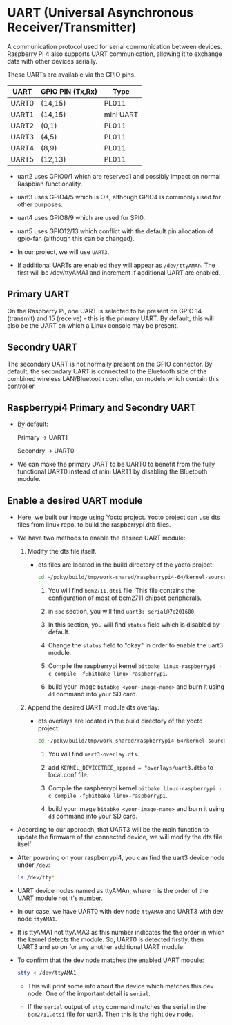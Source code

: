 # UART (Universal Asynchronous Receiver/Transmitter)

A communication protocol used for serial communication between devices. Raspberry Pi 4 also supports UART communication, allowing it to exchange data with other devices serially.

These UARTs are available via the GPIO pins.

|       UART      |     GPIO PIN (Tx,Rx)    |     Type     |
|-----------------|-------------------------|--------------|
| UART0           | (14,15)                 | PL011        |
| UART1           | (14,15)                 | mini UART    |
| UART2           | (0,1)                   | PL011        |
| UART3           | (4,5)                   | PL011        |
| UART4           | (8,9)                   | PL011        |
| UART5           | (12,13)                 | PL011        |

- uart2 uses GPIO0/1 which are reserved1 and possibly impact on normal Raspbian functionality.

- uart3 uses GPIO4/5 which is OK, although GPIO4 is commonly used for other purposes.

- uart4 uses GPIO8/9 which are used for SPI0.

- uart5 uses GPIO12/13 which conflict with the default pin allocation of gpio-fan (although this can be changed).

- In our project, we will use `UART3`.

- If additional UARTs are enabled they will appear as `/dev/ttyAMAn`. The first will be /dev/ttyAMA1 and increment if additional UART are enabled.

## Primary UART

On the Raspberry Pi, one UART is selected to be present on GPIO 14 (transmit) and 15 (receive) - this is the primary UART. By default, this will also be the UART on which a Linux console may be present.

## Secondry UART

The secondary UART is not normally present on the GPIO connector. By default, the secondary UART is connected to the Bluetooth side of the combined wireless LAN/Bluetooth controller, on models which contain this controller.

## Raspberrypi4 Primary and Secondry UART

- By default:

    Primary -> UART1

    Secondry -> UART0

- We can make the primary UART to be UART0 to benefit from the fully functional UART0 instead of mini UART1 by disabling the Bluetooth module.

## Enable a desired UART module 

- Here, we built our image using Yocto project. Yocto project can use dts files from linux repo. to build the raspberrypi dtb files.

- We have two methods to enable the desired UART module:

    1. Modify the dts file itself.

        - dts files are located in the build directory of the yocto project:

            ```bash
            cd ~/poky/build/tmp/work-shared/raspberrypi4-64/kernel-source/arch/arm/boot/dts
            ```
            1. You will find `bcm2711.dtsi` file. This file contains the configuration of most of bcm2711 chipset peripherals.

            2. in `soc` section, you will find `uart3: serial@7e201600`.

            3. In this section, you will find `status` field which is disabled by default.

            4. Change the `status` field to "okay" in order to enable the uart3 module.

            5. Compile the raspberrypi kernel `bitbake linux-raspberrypi -c compile -f;bitbake linux-raspberrypi`.

            6. build your image `bitabke <your-image-name>` and burn it using `dd` command into your SD card.

    2. Append the desired UART module dts overlay.

        - dts overlays are located in the build directory of the yocto project:

            ```bash
            cd ~/poky/build/tmp/work-shared/raspberrypi4-64/kernel-source/arch/arm/boot/dts/overlays
            ```
            1. You will find `uart3-overlay.dts`.

            2. add `KERNEL_DEVICETREE_append = "overlays/uart3.dtbo` to local.conf file.

            3. Compile the raspberrypi kernel `bitbake linux-raspberrypi -c compile -f;bitbake linux-raspberrypi`.

            4. build your image `bitabke <your-image-name>` and burn it using `dd` command into your SD card.

- According to our approach, that UART3 will be the main function to update the firmware of the connected device, we will modify the dts file itself
        
- After powering on your raspberrypi4, you can find the uart3 device node under `/dev`:

    ```bash
    ls /dev/tty*
    ```
- UART device nodes named as ttyAMAn, where n is the order of the UART module not it's number.

- In our case, we have UART0 with dev node `ttyAMA0` and UART3 with dev node `ttyAMA1`.

- It is ttyAMA1 not ttyAMA3 as this number indicates the the order in which the kernel detects the module. So, UART0 is detected firstly, then UART3 and so on for any another additional UART module.

- To confirm that the dev node matches the enabled UART module:

    ```bash
    stty < /dev/ttyAMA1
    ```
    - This will print some info about the device which matches this dev node. One of the important detail is `serial`.

    - If the `serial` output of `stty` command matches the serial in the `bcm2711.dtsi` file for uart3. Then this is the right dev node. 